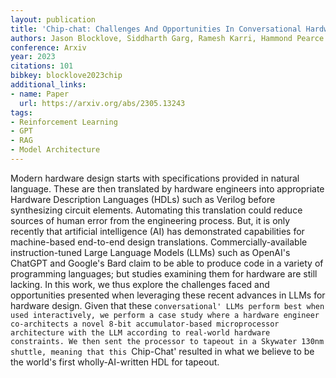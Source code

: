 ```yaml
---
layout: publication
title: 'Chip-chat: Challenges And Opportunities In Conversational Hardware Design'
authors: Jason Blocklove, Siddharth Garg, Ramesh Karri, Hammond Pearce
conference: Arxiv
year: 2023
citations: 101
bibkey: blocklove2023chip
additional_links:
- name: Paper
  url: https://arxiv.org/abs/2305.13243
tags:
- Reinforcement Learning
- GPT
- RAG
- Model Architecture
---
```

Modern hardware design starts with specifications provided in natural
language. These are then translated by hardware engineers into appropriate
Hardware Description Languages (HDLs) such as Verilog before synthesizing
circuit elements. Automating this translation could reduce sources of human
error from the engineering process. But, it is only recently that artificial
intelligence (AI) has demonstrated capabilities for machine-based end-to-end
design translations. Commercially-available instruction-tuned Large Language
Models (LLMs) such as OpenAI's ChatGPT and Google's Bard claim to be able to
produce code in a variety of programming languages; but studies examining them
for hardware are still lacking. In this work, we thus explore the challenges
faced and opportunities presented when leveraging these recent advances in LLMs
for hardware design. Given that these `conversational' LLMs perform best when
used interactively, we perform a case study where a hardware engineer
co-architects a novel 8-bit accumulator-based microprocessor architecture with
the LLM according to real-world hardware constraints. We then sent the
processor to tapeout in a Skywater 130nm shuttle, meaning that this `Chip-Chat'
resulted in what we believe to be the world's first wholly-AI-written HDL for
tapeout.